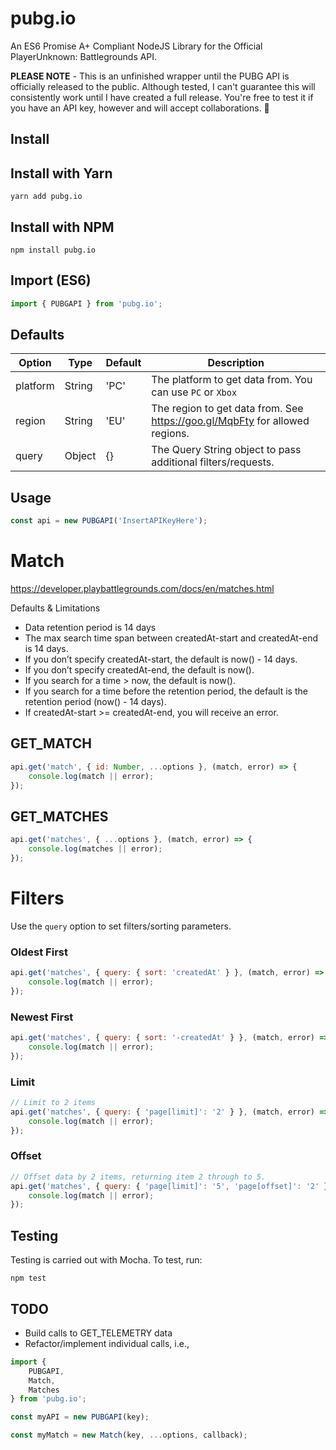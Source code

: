 # pubg.io
An ES6 Promise A+ Compliant NodeJS Library for the Official PlayerUnknown: Battlegrounds API.

**PLEASE NOTE** - This is an unfinished wrapper until the PUBG API is officially released to the public. Although tested, I can't guarantee this will consistently work until I have created a full release. You're free to test it if you have an API key, however and will accept collaborations. 🤘

## Install

## Install with Yarn
```
yarn add pubg.io
```

## Install with NPM
```
npm install pubg.io
```

## Import (ES6)
```javascript
import { PUBGAPI } from 'pubg.io';
```

## Defaults
Option | Type | Default | Description
--- | --- | --- | ---
platform | String | 'PC' | The platform to get data from. You can use `PC` or `Xbox`
region | String | 'EU' | The region to get data from. See https://goo.gl/MqbFty for allowed regions.
query | Object | {} | The Query String object to pass additional filters/requests.

## Usage
```javascript
const api = new PUBGAPI('InsertAPIKeyHere');
```

# Match

https://developer.playbattlegrounds.com/docs/en/matches.html

Defaults & Limitations
- Data retention period is 14 days
- The max search time span between createdAt-start and createdAt-end is 14 days.
- If you don’t specify createdAt-start, the default is now() - 14 days.
- If you don’t specify createdAt-end, the default is now().
- If you search for a time > now, the default is now().
- If you search for a time before the retention period, the default is the retention period (now() - 14 days).
- If createdAt-start >= createdAt-end, you will receive an error.


## GET_MATCH
```javascript
api.get('match', { id: Number, ...options }, (match, error) => {
	console.log(match || error);
});
```

## GET_MATCHES
```javascript
api.get('matches', { ...options }, (match, error) => {
	console.log(matches || error);
});
```

# Filters

Use the `query` option to set filters/sorting parameters.

### Oldest First
```javascript
api.get('matches', { query: { sort: 'createdAt' } }, (match, error) => {
	console.log(match || error);
});
```

### Newest First
```javascript
api.get('matches', { query: { sort: '-createdAt' } }, (match, error) => {
	console.log(match || error);
});
```

### Limit
```javascript
// Limit to 2 items
api.get('matches', { query: { 'page[limit]': '2' } }, (match, error) => {
	console.log(match || error);
});
```

### Offset
```javascript
// Offset data by 2 items, returning item 2 through to 5.
api.get('matches', { query: { 'page[limit]': '5', 'page[offset]': '2' } }, (match, error) => {
	console.log(match || error);
});
```


## Testing

Testing is carried out with Mocha. To test, run:
```
npm test
```

## TODO

- Build calls to GET_TELEMETRY data
- Refactor/implement individual calls, i.e.,

```javascript
import {
	PUBGAPI,
	Match,
	Matches
} from 'pubg.io';

const myAPI = new PUBGAPI(key);

const myMatch = new Match(key, ...options, callback);
```
